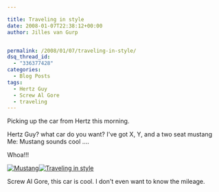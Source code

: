 ```yaml
---

title: Traveling in style
date: 2008-01-07T22:38:12+00:00
author: Jilles van Gurp


permalink: /2008/01/07/traveling-in-style/
dsq_thread_id:
  - "336377428"
categories:
  - Blog Posts
tags:
  - Hertz Guy
  - Screw Al Gore
  - traveling
---
```

Picking up the car from Hertz this morning.

Hertz Guy? what car do you want? I've got X, Y, and a two seat mustang
Me: Mustang sounds cool ....

Whoa!!!

[![Mustang](https://www.jillesvangurp.com/wp-content/uploads/2008/01/mustang2.jpg)](https://www.jillesvangurp.com/wp-content/uploads/2008/01/mustang2.jpg)[![Traveling in style](https://www.jillesvangurp.com/wp-content/uploads/2008/01/mustang1.jpg)](https://www.jillesvangurp.com/wp-content/uploads/2008/01/mustang1.jpg)

Screw Al Gore, this car is cool. I don't even want to know the mileage. 